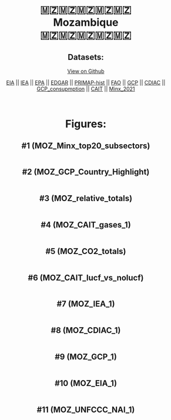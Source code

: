 
<center>
<h1 align="center">
🇲🇿🇲🇿🇲🇿🇲🇿🇲🇿
<br>
Mozambique
<br>
🇲🇿🇲🇿🇲🇿🇲🇿🇲🇿
</h1>
<h2>Datasets:</h2>
<p><a href="https://github.com/dquintani/GreenhouseData/tree/master/country_data/MOZ_Mozambique/data">View on Github</a>
<br></p><p><a href="data/MOZ_EIA.csv">EIA</a> || <a href="data/MOZ_IEA.csv">IEA</a> || <a href="data/MOZ_EPA.csv">EPA</a> || <a href="data/MOZ_EDGAR.csv">EDGAR</a> || <a href="data/MOZ_PRIMAP-hist.csv">PRIMAP-hist</a> || <a href="data/MOZ_FAO.csv">FAO</a> || <a href="data/MOZ_GCP.csv">GCP</a> || <a href="data/MOZ_CDIAC.csv">CDIAC</a> || <a href="data/MOZ_GCP_consupmption.csv">GCP_consupmption</a> || <a href="data/MOZ_CAIT.csv">CAIT</a> || <a href="data/MOZ_Minx_2021.csv">Minx_2021</a></p><p><br></p>
<h1>Figures:</h1><h2>#1 (MOZ_Minx_top20_subsectors)</h2>
<p><img alt="" src="figures/MOZ_Minx_top20_subsectors.png" /></p><h2>#2 (MOZ_GCP_Country_Highlight)</h2>
<p><img alt="" src="figures/MOZ_GCP_Country_Highlight.png" /></p><h2>#3 (MOZ_relative_totals)</h2>
<p><img alt="" src="figures/MOZ_relative_totals.png" /></p><h2>#4 (MOZ_CAIT_gases_1)</h2>
<p><img alt="" src="figures/MOZ_CAIT_gases_1.png" /></p><h2>#5 (MOZ_CO2_totals)</h2>
<p><img alt="" src="figures/MOZ_CO2_totals.png" /></p><h2>#6 (MOZ_CAIT_lucf_vs_nolucf)</h2>
<p><img alt="" src="figures/MOZ_CAIT_lucf_vs_nolucf.png" /></p><h2>#7 (MOZ_IEA_1)</h2>
<p><img alt="" src="figures/MOZ_IEA_1.png" /></p><h2>#8 (MOZ_CDIAC_1)</h2>
<p><img alt="" src="figures/MOZ_CDIAC_1.png" /></p><h2>#9 (MOZ_GCP_1)</h2>
<p><img alt="" src="figures/MOZ_GCP_1.png" /></p><h2>#10 (MOZ_EIA_1)</h2>
<p><img alt="" src="figures/MOZ_EIA_1.png" /></p><h2>#11 (MOZ_UNFCCC_NAI_1)</h2>
<p><img alt="" src="figures/MOZ_UNFCCC_NAI_1.png" /></p>